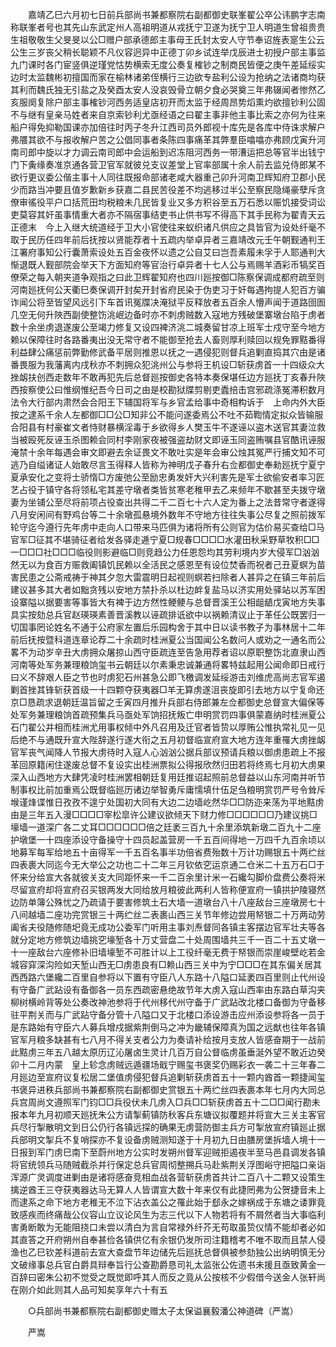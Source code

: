 <!-- { "loadSidebar": true } -->
　　嘉靖乙巳六月初七日前兵部尚书兼都察院右副都御史联峯翟公卒公讳鹏字志南称联峯者号也其先山东武定州人高祖明道从戎抚宁卫遂为抚宁卫人明道生曾祖贵贵生祖敬敬生父旻旻以公□赠户部承德郎主事母王氏封太安人守节奉诏旌表寔生公云公生三岁丧父稍长聪颖不凡仪容迥异中正德丁卯乡试连举戊辰进士初授户部主事监九门课时各门宦竖俱逆瑾党怙势横索无度公奏复榷钞之制商民皆便之庚午差延绥实边时太监魏彬初擅国而家在榆林诸弟侄横行三边欲专盐利公设为抢纳之法诸商均获其利而魏氏独无引盐之及癸酉太安人没哀毁骨立朝夕食必哭奠三年弗辍闻者惨然乙亥服阕复除户部主事榷钞河西务适皇店初开而太监于经周昂势熖熏灼欲擅钞利公固不与继有皇亲马姓者来自京索钞利尤亟经语之曰翟主事非他主事比索之亦何为往来船户得免抑勒国课亦加倍往时丙子冬升江西司员外郎视十库先是各库中侍诛求解户弗餍其欲不与报收解户苦之公倡同事者条陈四事痛革其弊羣臣噏噏亦弗顾戊寅升河南司郎中旋以才力调云南司郎中会运船到迟冻阻河西务一带漕运把总等官半出钱宁门下夤缘奏准京通各营卫官军就彼兑支议差堂上官率部属十余人前去监兑侍郎某不欲行更议委公偕主事十人同往既报命部诸老咸大器重己卯升河南卫辉知府卫郡小民少而路当冲要且值岁歉新乡获嘉二县民苦役差不均逃移过半公至察民隐绳豪孽斥贪僚审徭役平户口括荒田均税粮未几民皆复业又多方积谷至五万石悉以赈饥接受词讼吏莫容其奸虽事情重大者亦不隔宿事结吏书止供书写不得高下其手民称为翟青天云正德末　今上入继大统道经于卫大小官使往来蚁织诸凡供应之具皆官为设处纤毫不取于民历任四年前后抚按以贤能荐者十五疏内举卓异者三嘉靖改元壬午朝觐通判王江署府事知公行囊萧索设处五百金夜怀以遗之公自艾曰岂吾素履未孚于人耶通判大惭退既人觐部院会举天下方面知府等官治行卓异者十七人公与焉赐羊酒彩币犒奖百僚荣之每入朝夹道争观指之曰此卫辉翟知府也四川廵按御□陈察保调成都府疏至则河南廵抚何公天衢巳奏保调开封矣开封省府民染于伪吏习于奸每遇拘提人犯百方骗诈闻公将至皆望风远引下车首讯冤牒决淹狱平反释放者五百余人懵声闻于道路囹圄几空无何升陜西副使整饬洮岷边备时亦不刺虏贼数入寇地方残破堡寨墩台陷于虏者数十余坐虏退遂废公至竭力修复又设四裨济洮二城奏留甘凉上班军士戍守至今地方赖以保障往时各路番夷出没无常守者不能御至抢去人畜则厚利赎回以规免罪黠番得利益肆公痛惩前弊勤修武备平居则推恩以抚之一遇侵犯则督兵追剿直捣其穴由是诸番畏服为我藩离内戌秋亦不刺拥众犯洮州公与参将王机设□斩获虏首一十四级众大挫衂扶创西走数年不敢再犯先后总督廵按御史各特本奏保堪任边方廵抚丁亥春升陜西按察使公曰惟纲惟纪吾今日司之由是校勘狱牒剪剔吏蠹掊击宫邪疏涤冤滞积数月法令大行部内肃然会合阳王下辅国将军与乡官孟给事中奇相构诉于　上命内外大臣按之逮系千余人左都御□□公□知非公不能问遂委焉公不吐不茹鞫情定拟众皆输服合阳县有村豪崔文者恃财暴横淫毒于乡欲得乡人樊玉牛不遂诬以盗木送官其妻泣救当被殴死反诬玉杀图赖会同村李刚家夜被强盗劫财文即诬玉同盗贿嘱县官酷讯诬服淹禁十余年每遇会审文即避去余证畏文不敢吐实是年会审公烛其冤严行捕文知不可逃乃自缢诸证人始敢尽言玉得释人皆称为神明戊子春升右佥都御史奉勑廵抚宁夏宁夏承安化之变将士骄惰□方废弛公至励忠勇发奸大兴利害先是军士欲偷安者率习匠艺占役于镇守各将领私宅其差守墩者类皆贫寒老稚甲去乙来频年不歇甚至夫拨守墩妻为坐铺公至尽将前项占役查出共得二千二百七十六人定为番上之法昔常守者遂得八月安闲间有野鸡台等二十余墩孤悬境外数年不守地方往往失事公尽复之照前拨军轮守迄今遵行先年虏中走向人口带来马匹俱为诸将所有公则官为估价易买查给□马官军□征其不堪骑征者给发各驿走逓宁夏□规春□□□□水灌田秋采野草牧积□□一□□□社□□□临役则影避临□则竞趋公力任恩怨均其劳利境内岁大侵军□汹汹然无以为食百方赈救阖镇饥民赖以全活民之感恩至有设位焚香而祝者己丑夏螟为苗害民患之公斋戒祷于神其夕忽大雷震明日起视则螟若扫除者人甚异之在镇三年前后建议甚多其大者如黜贪残以安地方禁扑杀以杜边衅复盐马以济实用处驿站以苏军困设寨隘以据要害等事皆大有裨于边方然性鲠鲠与总督晋溪王公相龃龉戊寅地方失事具实按劾总兵官赵瑛瑛素善晋溪教以诬疏排诋欲中以祸赖清议止于革任公既罢归一切国事罔论姓名不通于公府家左置后乐园构舍于其中日以读书教子为事林居十二年前后抚按暨科道连章论荐二十余疏时桂洲夏公当国闻公名数问人或劝之一通名而公畧不为动岁辛丑大虏拥众屠掠山西守臣疏连至告急用荐者诏以原职整饬北直隶山西河南等处军务兼理粮饷玺书云朝廷以尔素秉忠诚兼通将畧特兹起用公闻命即日戒行曰义不辞艰人臣之节也时虏犯石州甚急公即飞檄调发延绥游击刘维虎高尚志官军遏剿首挫其锋斩获首级一十四颗夺获夷器□羊无算虏遂沮丧旋即引去地方以宁复命还京□恳疏求退朝廷温旨留之壬寅四月推升兵部右侍郎兼左佥都御史总督宣大偏保等处军务兼理粮饷首疏预集兵马亟处军饷招抚叛亡申明赏罚四事俱蒙嘉纳时桂洲夏公石门翟公并相而桂洲尤用事权倾中外凡召用及迁官者皆贽以厚贿公惟执常礼见一见后绝不与通既升宣大陛辞遂行遂大衔之五月初督临宣府宣大地方连年重罹大虏挫衂官军丧气闻降人节报大虏待时入寇人心汹汹公据兵部议预请兵粮以御虏患疏上不报革回原籍闲住遂废总督不复设实出桂洲票拟公得报欣然归田若将终焉七月初大虏果深入山西地方大肆凭凌时桂洲罢相朝廷复用廷推诏起照前总督益以山东河南并听节制事权比前加重焉公既督临廵历诸边举智勇斥庸懦填什伍足刍粮明赏罚严号令耸斥堠谨烽谍惟日孜孜不遑宁处国初大同有大边二边墙屹然华□□防迩来荡为平地黠虏由是三年五入漫□□□□宰松皐许公建议欲倾天下财力修□□□□□□乃建议挑□壕墙一道深广各二丈耳□□□□□□倍之廷袤三百九十余里添筑新墩二百九十二座护墩堡一十四座添设守备操守十四员起盖营房一千五百间得地一万四千九百余顷以地募军每军给地五十亩得军一千五百名事半功倍省费殆数十万计功赐银五十两纻丝四表裹大同迄今无大举公之功也二十二年三月钦依穵运京通二仓米二十五万石□于怀来分给宣大各就彼关支大同距怀来一千二百余里计米一石纔勾脚价盘费公奏将米尽留宣府却将宣府召买银两发大同给放月粮彼此两利人皆称便宣府一镇拱护陵寝然边防单簿公殊忧之乃疏请于要害修筑土石大墙一道墩台八十八座敌台三座墩房七十八间越墙二座功完赏银三十两纻丝二表裹山西三关节年修边尝用帑银二十万两动劳阖省夫役随修随圯竟无成功公委军门听用主事刘焘督同各镇主客摆边官军壮夫等各就分定地方修筑边墙挑穵壕堑各十万丈营盘二十处周围墙共三千一百二十五丈墩一十一座敌台六座修补旧墙壕堑不可胜计以上工役纤毫无费于帑银而崇崖峻壁屹若金城容穽深沟险如天堑山西无□虏患良有□赖山西三关中为宁□□□在其东偏关居其西西路六堡纔二百里自参将以下置有守臣八人东路十八隘口延袤四百里则止代州设有守备广武跕设有备御各一员东西疏密悬绝故节年大虏入寇山西率由东路白草沟夹柳树横岭背等处公奏改神池参将于代州移代州守备于广武跕改北楼口备御为守备移驻平荆关而与广武跕守备分管十八隘口又于北楼口添设游击应州添设参将各一员于是东路始有守臣六人募兵增戍据紫荆倒马之冲为畿辅保障真为国之远猷也往年各镇官军月粮多缺甚有七八月不得关支者公力为奏请补给按月支放人皆感奋期于一战前此黠虏三年五八越太原历辽沁屠卤生灵计几百万自公督临虏虽垂涎外望不敢近边癸卯十二月内蒙　皇上轸念虏贼远遁疆场戢宁赐玺书褒奖仍赐彩衣一袭二十三年春二月廵边至宣府议复松居二堡值虏侵犯督兵追剿斩获虏首五十一颗内酋首一颗捷闻玺书褒异进秩兵部尚书兼都察院右副都御史赏银五十两纻丝四表裹本年七月内大同总兵宫周尚文遵照军门钧□□兵役伏未几虏入□兵□□斩获虏首五十二□□闻行勘未报本年九月初顺天廵抚朱公方请掣蓟镇防秋客兵东塘议拟覆题并将宣大三关主客官兵尽行掣散明文到日公仍行各镇远探的确果无虏营防御主兵方可掣放宣府镇廵止据兵部明文掣兵不复哨探亦不复设备虏贼测知遂于十月初九日由膳房堡拆墙人境十一日报到军门虏巳南下至蔚州地方公实时发朔州督军迎贼拒遏夜半至马邑县调发各镇将官统领兵马随贼截杀并行保定总兵官周彻整搠兵马赴紫荆关浮图峪守把隘口亲诣浑源广灵调度进剿由是诸将感奋竞相血战各营斩获虏首共计二百八十二颗又设策生擒逆酋王三夺获夷器达马无算人人皆谓宣大数十年来仅有此捷罔弗为公贺捷音未上而逮系之命下地方老稚无不泣下沾衣盖公之罹此始于郄永之嫁祸成于东塘之诿罪竟致感疾而终痛哉公仪容山立议论风生为志三代以下人物若将有不屑然者当大事临利害勇断敢为无能阻挠口未尝以清白为言自常禄外纤芥无苟取虽贽仪情不能却者必如其直答之开府朔州自奉甚俭各镇供亿有余银仍发所司注籍稽考不唯不取而且禁人侵渔也乙巳钦差科道前去宣大查盘节年边储先后廵抚总督俱被参劾独公出纳明慎无分文破缘事总兵官白爵具辩奉旨行公查勘爵恳司礼太监张公佐遗书未援且亟致黄金一百辞曰密朱公初不觉受之既觉即呼其人而反之竟从公按核不少假借今送金人张轩尚在刚介如此则其人品可知矣享年六十有五 

　　○兵部尚书兼都察院右副都御史赠太子太保谥襄毅潘公神道碑（严嵩） 

　　严嵩 
